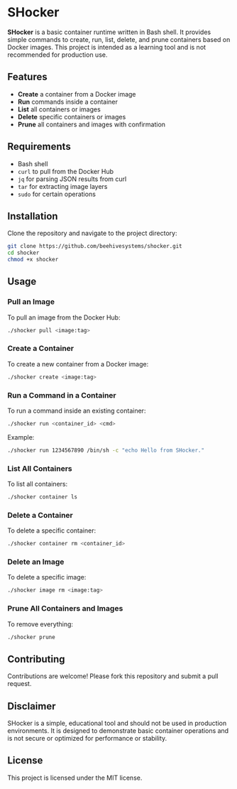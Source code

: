 # SHocker

**SHocker** is a basic container runtime written in Bash shell. It provides simple commands to create, run, list, delete, and prune containers based on Docker images. This project is intended as a learning tool and is not recommended for production use.

## Features

- **Create** a container from a Docker image
- **Run** commands inside a container
- **List** all containers or images
- **Delete** specific containers or images
- **Prune** all containers and images with confirmation

## Requirements

- Bash shell
- `curl` to pull from the Docker Hub
- `jq` for parsing JSON results from curl
- `tar` for extracting image layers
- `sudo` for certain operations

## Installation

Clone the repository and navigate to the project directory:

```bash
git clone https://github.com/beehivesystems/shocker.git
cd shocker
chmod +x shocker
```

## Usage

### Pull an Image

To pull an image from the Docker Hub:

```bash
./shocker pull <image:tag>
```

### Create a Container

To create a new container from a Docker image:

```bash
./shocker create <image:tag>
```

### Run a Command in a Container

To run a command inside an existing container:

```bash
./shocker run <container_id> <cmd>
```

Example:

```bash
./shocker run 1234567890 /bin/sh -c "echo Hello from SHocker."
```

### List All Containers

To list all containers:

```bash
./shocker container ls
```

### Delete a Container

To delete a specific container:

```bash
./shocker container rm <container_id>
```

### Delete an Image

To delete a specific image:

```bash
./shocker image rm <image:tag>
```

### Prune All Containers and Images

To remove everything:

```bash
./shocker prune
```

## Contributing

Contributions are welcome! Please fork this repository and submit a pull request.

## Disclaimer

SHocker is a simple, educational tool and should not be used in production environments. It is designed to demonstrate basic container operations and is not secure or optimized for performance or stability.

## License

This project is licensed under the MIT license.
